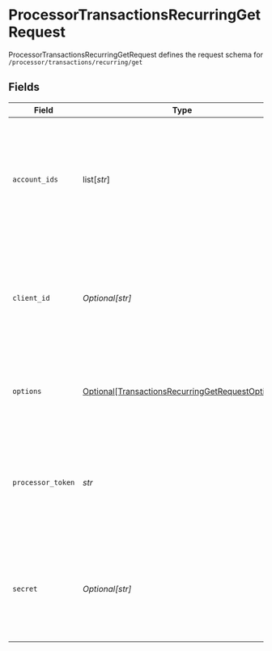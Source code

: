 # ProcessorTransactionsRecurringGetRequest

ProcessorTransactionsRecurringGetRequest defines the request schema for `/processor/transactions/recurring/get`


## Fields

| Field                                                                                                                                            | Type                                                                                                                                             | Required                                                                                                                                         | Description                                                                                                                                      |
| ------------------------------------------------------------------------------------------------------------------------------------------------ | ------------------------------------------------------------------------------------------------------------------------------------------------ | ------------------------------------------------------------------------------------------------------------------------------------------------ | ------------------------------------------------------------------------------------------------------------------------------------------------ |
| `account_ids`                                                                                                                                    | list[*str*]                                                                                                                                      | :heavy_check_mark:                                                                                                                               | A list of `account_ids` to retrieve for the Item<br/><br/>Note: An error will be returned if a provided `account_id` is not associated with the Item. |
| `client_id`                                                                                                                                      | *Optional[str]*                                                                                                                                  | :heavy_minus_sign:                                                                                                                               | Your Plaid API `client_id`. The `client_id` is required and may be provided either in the `PLAID-CLIENT-ID` header or as part of a request body. |
| `options`                                                                                                                                        | [Optional[TransactionsRecurringGetRequestOptions]](../../models/shared/transactionsrecurringgetrequestoptions.md)                                | :heavy_minus_sign:                                                                                                                               | An optional object to be used with the request. If specified, `options` must not be `null`.                                                      |
| `processor_token`                                                                                                                                | *str*                                                                                                                                            | :heavy_check_mark:                                                                                                                               | The processor token obtained from the Plaid integration partner. Processor tokens are in the format: `processor-<environment>-<identifier>`      |
| `secret`                                                                                                                                         | *Optional[str]*                                                                                                                                  | :heavy_minus_sign:                                                                                                                               | Your Plaid API `secret`. The `secret` is required and may be provided either in the `PLAID-SECRET` header or as part of a request body.          |